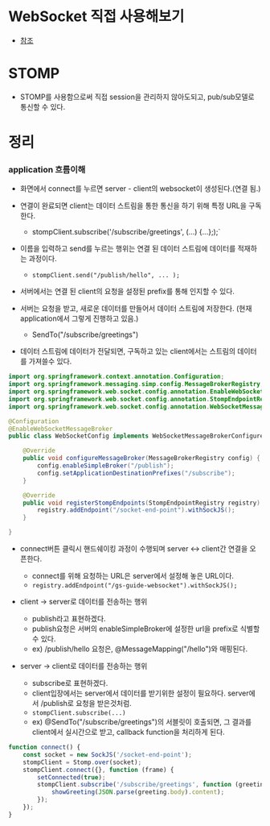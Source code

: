 # WebSocket 직접 사용해보기

- [참조](https://spring.io/guides/gs/messaging-stomp-websocket/)


# STOMP
- STOMP를 사용함으로써 직접 session을 관리하지 않아도되고, pub/sub모델로 통신할 수 있다.

# 정리

### application 흐름이해

- 화면에서 connect를 누르면 server - client의 websocket이 생성된다.(연결 됨.)

- 연결이 완료되면 client는 데이터 스트림을 통한 통신을 하기 위해 특정 URL을 구독한다.
  - stompClient.subscribe('/subscribe/greetings', (...) {...};);`

- 이름을 입력하고 send를 누르는 행위는 연결 된 데이터 스트림에 데이터를 적재하는 과정이다.
  - `stompClient.send("/publish/hello", ... );`

- 서버에서는 연결 된 client의 요청을 설정된 prefix를 통해 인지할 수 있다.

- 서버는 요청을 받고, 새로운 데이터를 만들어서 데이터 스트림에 저장한다. (현재 application에서 그렇게 진행하고 있음.)
  - SendTo("/subscribe/greetings")

- 데이터 스트림에 데이터가 전달되면, 구독하고 있는 client에서는 스트림의 데이터를 가져쓸수 있다.


``` java
import org.springframework.context.annotation.Configuration;
import org.springframework.messaging.simp.config.MessageBrokerRegistry;
import org.springframework.web.socket.config.annotation.EnableWebSocketMessageBroker;
import org.springframework.web.socket.config.annotation.StompEndpointRegistry;
import org.springframework.web.socket.config.annotation.WebSocketMessageBrokerConfigurer;

@Configuration
@EnableWebSocketMessageBroker
public class WebSocketConfig implements WebSocketMessageBrokerConfigurer {

    @Override
    public void configureMessageBroker(MessageBrokerRegistry config) {
        config.enableSimpleBroker("/publish");
        config.setApplicationDestinationPrefixes("/subscribe");
    }

    @Override
    public void registerStompEndpoints(StompEndpointRegistry registry) {
        registry.addEndpoint("/socket-end-point").withSockJS();
    }

}
```

- connect버튼 클릭시 핸드쉐이킹 과정이 수행되며 server <-> client간 연결을 오픈한다.
  - connect를 위해 요청하는 URL은 server에서 설정해 놓은 URL이다.
  - `registry.addEndpoint("/gs-guide-websocket").withSockJS();`

- client -> server로 데이터를 전송하는 행위
  - publish라고 표현하겠다.
  - publish요청은 서버의 enableSimpleBroker에 설정한 url을 prefix로 식별할 수 있다.
  - ex) /publish/hello 요청은, @MessageMapping("/hello")와 매핑된다.

- server -> client로 데이터를 전송하는 행위
  - subscribe로 표현하겠다.
  - client입장에서는 server에서 데이터를 받기위한 설정이 필요하다. server에서 /publish로 요청을 받은것처럼.
  - `stompClient.subscribe(...)`
  - ex) @SendTo("/subscribe/greetings")의 서블릿이 호출되면, 그 결과를 client에서 실시간으로 받고, callback function을 처리하게 된다.

``` javascript
function connect() {
    const socket = new SockJS('/socket-end-point');
    stompClient = Stomp.over(socket);
    stompClient.connect({}, function (frame) {
        setConnected(true);
        stompClient.subscribe('/subscribe/greetings', function (greeting) {
            showGreeting(JSON.parse(greeting.body).content);
        });
    });
}
```
